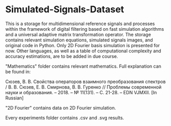 # Simulated-Signals-Dataset

This is a storage for multidimensional reference signals and processes within the framework of digital filtering based on fast simulation algorithms and a universal adaptive matrix transformation operator. The storage contains relevant simulation equations, simulated signals images, and original code in Python. Only 2D Fourier basis simulation is presented for now.
Other languages, as well as a table of computational complexity and accuracy estimations, are to be added in due course.

"Mathematics" folder contains relevant mathematics.
Full explanation can be found in:

Сюзев, В. В. Свойства операторов взаимного преобразования спектров / В. В. Сюзев, Е. В. Смирнова, В. В. Гуренко // Проблемы современной науки и образования. – 2018. – № 11(131). – С. 21-28. – EDN VJMXII. [In Russian]


"2D Fourier" contains data on 2D Fourier simulation.

Every experiments folder contains .csv and .svg results.
